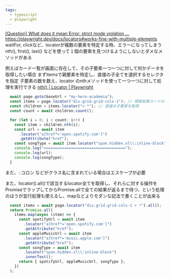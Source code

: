 ```yaml
---
tags:
  - typescript
  - playwright
---
```

[\[Question\] What does it mean Error: strict mode violation ...](https://github.com/microsoft/playwright/issues/10611)
https://playwright.dev/docs/locators#works-fine-with-multiple-elements
waitFor, clickなど、locatorが複数の要素を特定する時、エラーになってしまう
nth(), first(), last() などを使って１個の要素を見つけるようにしないとダメなメソッドがある

例えばカード一覧が画面に存在して、その子要素一つ一つに対して何かデータを取得したい場合
まずitemsで親要素を特定し、直接の子全てを選択するセレクタを指定
子要素の数を数え、locator のnthメソッドを使って一つ一つに対して処理を実行できる
[nth() | Locator | Playwright](https://playwright.dev/docs/api/class-locator#locator-nth)
```ts
  await page.goto(baseUrl + "my-hero-academia");
  const items = page.locator("div.grid.grid-cols-1"); // 検索結果カードの親要素
  const children = items.locator("> *"); // 直接の子要素を取得
  const count = await children.count();

  for (let i = 0; i < count; i++) {
    const item = children.nth(i);
    const url = await item
      .locator("a[href*='open.spotify.com']")
      .getAttribute("href");
    const songType = await item.locator("span.hidden.xl\\:inline-block").innerText();
    console.log("====================================");
    console.log(url);
    console.log(songType);
  }
```

また、`:`コロン などがクラス名に含まれている場合はエスケープが必要

また、locator().all()で該当するlocator全てを取得し、それらに対する操作をPromiseでラップしてからPromise.allで全ての結果が返るまで待つ、という処理のほうが並行処理も使えるし、mapなどよりモダンな記法で書くことが出来る
```ts
  const items = await page.locator("div.grid.grid-cols-1 > *").all();
  return Promise.all(
    items.map(async (item) => {
      const spotifyUrl = await item
        .locator("a[href*='open.spotify.com']")
        .getAttribute("href");
      const appleMusicUrl = await item
        .locator("a[href*='music.apple.com']")
        .getAttribute("href");
      const songType = await item
        .locator("span.hidden.xl\\:inline-block")
        .innerText();
      return { spotifyUrl, appleMusicUrl, songType };
    })
  );
```

